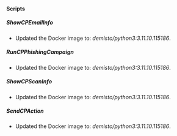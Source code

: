
#### Scripts

##### ShowCPEmailInfo

- Updated the Docker image to: *demisto/python3:3.11.10.115186*.
##### RunCPPhishingCampaign

- Updated the Docker image to: *demisto/python3:3.11.10.115186*.
##### ShowCPScanInfo

- Updated the Docker image to: *demisto/python3:3.11.10.115186*.
##### SendCPAction

- Updated the Docker image to: *demisto/python3:3.11.10.115186*.
